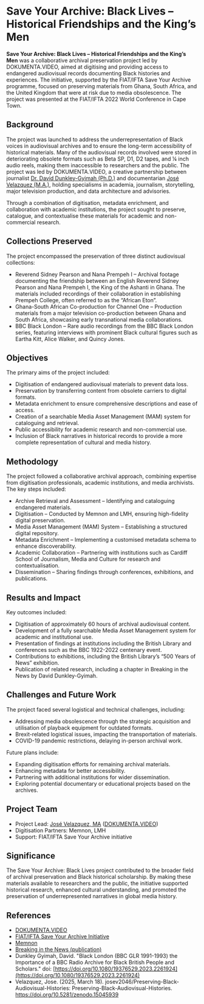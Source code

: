 # Save Your Archive: Black Lives – Historical Friendships and the King’s Men

**Save Your Archive: Black Lives – Historical Friendships and the King’s Men** was a collaborative archival preservation project led by DOKUMENTA.VIDEO, aimed at digitising and providing access to endangered audiovisual records documenting Black histories and experiences. The initiative, supported by the FIAT/IFTA Save Your Archive programme, focused on preserving materials from Ghana, South Africa, and the United Kingdom that were at risk due to media obsolescence. The project was presented at the FIAT/IFTA 2022 World Conference in Cape Town.

## Background

The project was launched to address the underrepresentation of Black voices in audiovisual archives and to ensure the long-term accessibility of historical materials. Many of the audiovisual records involved were stored in deteriorating obsolete formats such as Beta SP, D1, D2 tapes, and ¼ inch audio reels, making them inaccessible to researchers and the public. The project was led by DOKUMENTA.VIDEO, a creative partnership between journalist [Dr. David Dunkley-Gyimah (Ph.D.)](https://profiles.cardiff.ac.uk/staff/gyimahd) and documentarian [José Velazquez (M.A.)](https://orcid.org/0000-0003-4862-6021), holding specialisms in academia, journalism, storytelling, major television production, and data architecture and advisories.

Through a combination of digitisation, metadata enrichment, and collaboration with academic institutions, the project sought to preserve, catalogue, and contextualise these materials for academic and non-commercial research.

## Collections Preserved

The project encompassed the preservation of three distinct audiovisual collections:

* Reverend Sidney Pearson and Nana Prempeh I – Archival footage documenting the friendship between an English Reverend Sidney Pearson and Nana Prempeh I, the King of the Ashanti in Ghana. The materials included recordings of their collaboration in establishing Prempeh College, often referred to as the “African Eton”.
* Ghana-South African Co-production for Channel One – Production materials from a major television co-production between Ghana and South Africa, showcasing early transnational media collaborations.
* BBC Black London – Rare audio recordings from the BBC Black London series, featuring interviews with prominent Black cultural figures such as Eartha Kitt, Alice Walker, and Quincy Jones.

## Objectives

The primary aims of the project included:

* Digitisation of endangered audiovisual materials to prevent data loss.
* Preservation by transferring content from obsolete carriers to digital formats.
* Metadata enrichment to ensure comprehensive descriptions and ease of access.
* Creation of a searchable Media Asset Management (MAM) system for cataloguing and retrieval.
* Public accessibility for academic research and non-commercial use.
* Inclusion of Black narratives in historical records to provide a more complete representation of cultural and media history.

## Methodology

The project followed a collaborative archival approach, combining expertise from digitisation professionals, academic institutions, and media archivists. The key steps included:

* Archive Retrieval and Assessment – Identifying and cataloguing endangered materials.
* Digitisation – Conducted by Memnon and LMH, ensuring high-fidelity digital preservation.
* Media Asset Management (MAM) System – Establishing a structured digital repository.
* Metadata Enrichment – Implementing a customised metadata schema to enhance discoverability.
* Academic Collaboration – Partnering with institutions such as Cardiff School of Journalism, Media and Culture for research and contextualisation.
* Dissemination – Sharing findings through conferences, exhibitions, and publications.

## Results and Impact

Key outcomes included:

* Digitisation of approximately 60 hours of archival audiovisual content.
* Development of a fully searchable Media Asset Management system for academic and institutional use.
* Presentation of findings at institutions including the British Library and conferences such as the BBC 1922-2022 centenary event.
* Contributions to exhibitions, including the British Library’s “500 Years of News” exhibition.
* Publication of related research, including a chapter in Breaking in the News by David Dunkley-Gyimah.

## Challenges and Future Work

The project faced several logistical and technical challenges, including:

* Addressing media obsolescence through the strategic acquisition and utilisation of playback equipment for outdated formats.
* Brexit-related logistical issues, impacting the transportation of materials.
* COVID-19 pandemic restrictions, delaying in-person archival work.

Future plans include:

* Expanding digitisation efforts for remaining archival materials.
* Enhancing metadata for better accessibility.
* Partnering with additional institutions for wider dissemination.
* Exploring potential documentary or educational projects based on the archives.

## Project Team

* Project Lead: [José Velazquez, MA](https://orcid.org/0000-0003-4862-6021) ([DOKUMENTA.VIDEO](https://dokumenta.video/))
* Digitisation Partners: Memnon, LMH
* Support: FIAT/IFTA Save Your Archive initiative

## Significance

The Save Your Archive: Black Lives project contributed to the broader field of archival preservation and Black historical scholarship. By making these materials available to researchers and the public, the initiative supported historical research, enhanced cultural understanding, and promoted the preservation of underrepresented narratives in global media history.

## References

* [DOKUMENTA.VIDEO](https://www.dokumenta.video/)
* [FIAT/IFTA Save Your Archive Initiative](https://fiatifta.org/save-your-archive/)
* [Memnon](https://memnon.com/)
* [Breaking in the News (publication)](https://blogs.bl.uk/thenewsroom/2022/04/breaking-the-news.html)
* Dunkley Gyimah, David. "Black London (BBC GLR 1991-1993) the Importance of a BBC Radio Archive for Black British People and Scholars." doi: [https://doi.org/10.1080/19376529.2023.2261924](https://doi.org/10.1080/19376529.2023.2261924)
* Velazquez, Jose. (2025, March 18). josev2046/Preserving-Black-Audiovisual-Histories: Preserving-Black-Audiovisual-Histories. https://doi.org/10.5281/zenodo.15045939
